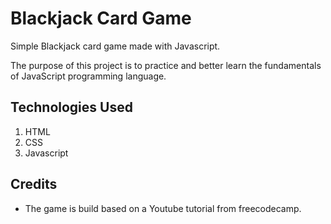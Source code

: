 # Blackjack Card Game


Simple Blackjack card game made with Javascript. 

The purpose of this project is to practice and better 
learn the fundamentals of JavaScript programming language. 

## Technologies Used

1. HTML
2. CSS
3. Javascript

## Credits

* The game is build based on a Youtube tutorial from freecodecamp.
